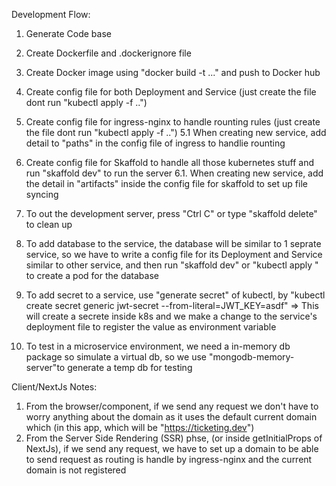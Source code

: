 Development Flow:

1. Generate Code base
2. Create Dockerfile and .dockerignore file
3. Create Docker image using "docker build -t ..." and push to Docker hub
4. Create config file for both Deployment and Service (just create the file dont run "kubectl apply -f ..")
5. Create config file for ingress-nginx to handle rounting rules (just create the file dont run "kubectl apply -f ..")
5.1 When creating new service, add detail to "paths" in the config file of ingress to handlie rounting
6. Create config file for Skaffold to handle all those kubernetes stuff and run "skaffold dev" to run the server
6.1. When creating new service, add the detail in "artifacts" inside the config file for skaffold to set up file syncing
7. To out the development server, press "Ctrl C" or type "skaffold delete" to clean up

8. To add database to the service, the database will be similar to 1 seprate service, so we have to write a config file for its Deployment and Service similar to other service, and then run "skaffold dev" or "kubectl apply " to create a pod for the database
9. To add secret to a service, use "generate secret" of kubectl, by "kubectl create secret generic jwt-secret --from-literal=JWT_KEY=asdf" => This will create a secrete inside k8s and we make a change to the service's deployment file to register the value as environment variable
10. To test in a microservice environment, we need a in-memory db package so simulate a virtual db, so we use "mongodb-memory-server"to generate a temp db for testing

Client/NextJs Notes:
1. From the browser/component, if we send any request we don't have to worry anything about the domain as it uses the default current domain which (in this app, which will be "https://ticketing.dev")
2. From the Server Side Rendering (SSR) phse, (or inside getInitialProps of NextJs), if we send any request, we have to set up a domain to be able to send request
as routing is handle by ingress-nginx and the current domain is not registered
